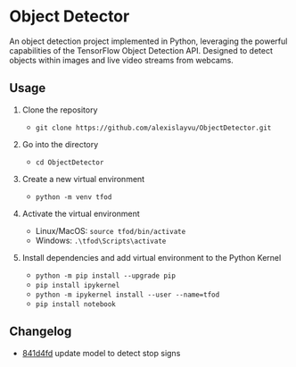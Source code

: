 # Object Detector
An object detection project implemented in Python, leveraging the powerful capabilities of the TensorFlow Object Detection API. Designed to detect objects within images and live video streams from webcams.

## Usage

1. Clone the repository

   - `git clone https://github.com/alexislayvu/ObjectDetector.git`

2. Go into the directory

   - `cd ObjectDetector`

3. Create a new virtual environment

   - `python -m venv tfod`

4. Activate the virtual environment

   - Linux/MacOS: `source tfod/bin/activate`
   - Windows: `.\tfod\Scripts\activate`

5. Install dependencies and add virtual environment to the Python Kernel
   - `python -m pip install --upgrade pip`
   - `pip install ipykernel`
   - `python -m ipykernel install --user --name=tfod`
   - `pip install notebook`

## Changelog
* [841d4fd](https://github.com/alexislayvu/ObjectDetector/commit/841d4fd610b928c902fa84fc038e863462745558) update model to detect stop signs
